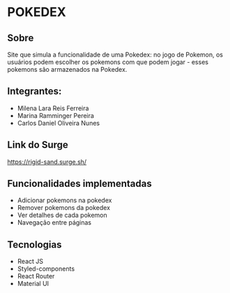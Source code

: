 # POKEDEX

## Sobre

Site que simula a funcionalidade de uma Pokedex: no jogo de Pokemon, os usuários podem escolher os pokemons com que podem jogar - esses pokemons são armazenados na Pokedex.

## Integrantes: 
- Milena Lara Reis Ferreira 
- Marina Ramminger Pereira
- Carlos Daniel Oliveira Nunes

## Link do Surge
https://rigid-sand.surge.sh/

## Funcionalidades implementadas
- Adicionar pokemons na pokedex
- Remover pokemons da pokedex
- Ver detalhes de cada pokemon
- Navegação entre páginas

## Tecnologias
- React JS
- Styled-components
- React Router
- Material UI
